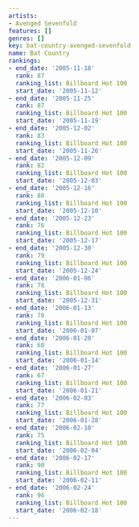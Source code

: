```yaml
---
artists:
- Avenged Sevenfold
features: []
genres: []
key: bat-country-avenged-sevenfold
name: Bat Country
rankings:
- end_date: '2005-11-18'
  rank: 87
  ranking_list: Billboard Hot 100
  start_date: '2005-11-12'
- end_date: '2005-11-25'
  rank: 87
  ranking_list: Billboard Hot 100
  start_date: '2005-11-19'
- end_date: '2005-12-02'
  rank: 83
  ranking_list: Billboard Hot 100
  start_date: '2005-11-26'
- end_date: '2005-12-09'
  rank: 82
  ranking_list: Billboard Hot 100
  start_date: '2005-12-03'
- end_date: '2005-12-16'
  rank: 80
  ranking_list: Billboard Hot 100
  start_date: '2005-12-10'
- end_date: '2005-12-23'
  rank: 76
  ranking_list: Billboard Hot 100
  start_date: '2005-12-17'
- end_date: '2005-12-30'
  rank: 79
  ranking_list: Billboard Hot 100
  start_date: '2005-12-24'
- end_date: '2006-01-06'
  rank: 78
  ranking_list: Billboard Hot 100
  start_date: '2005-12-31'
- end_date: '2006-01-13'
  rank: 70
  ranking_list: Billboard Hot 100
  start_date: '2006-01-07'
- end_date: '2006-01-20'
  rank: 60
  ranking_list: Billboard Hot 100
  start_date: '2006-01-14'
- end_date: '2006-01-27'
  rank: 67
  ranking_list: Billboard Hot 100
  start_date: '2006-01-21'
- end_date: '2006-02-03'
  rank: 77
  ranking_list: Billboard Hot 100
  start_date: '2006-01-28'
- end_date: '2006-02-10'
  rank: 75
  ranking_list: Billboard Hot 100
  start_date: '2006-02-04'
- end_date: '2006-02-17'
  rank: 90
  ranking_list: Billboard Hot 100
  start_date: '2006-02-11'
- end_date: '2006-02-24'
  rank: 96
  ranking_list: Billboard Hot 100
  start_date: '2006-02-18'
---
```


